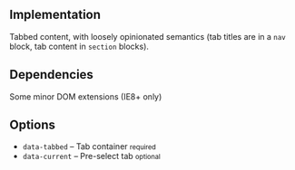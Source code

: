 ## Implementation
Tabbed content, with loosely opinionated semantics (tab titles are in a <code>nav</code> block, tab content in <code>section</code> blocks).

## Dependencies

Some minor DOM extensions (IE8+ only)

## Options

<ul class="nobullet">
  <li><code>data-tabbed</code> &ndash; Tab container <small>required</small></li>
  <li><code>data-current</code> &ndash; Pre-select tab <small class="opt">optional</small></li>
</ul>
